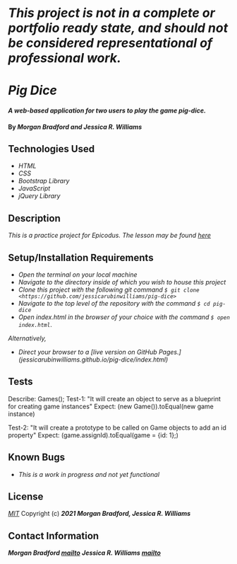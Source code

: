 # _This project is not in a complete or portfolio ready state, and should not be considered representational of professional work._

# _Pig Dice_

#### _A web-based application for two users to play the game pig-dice._

#### By _**Morgan Bradford and Jessica R. Williams**_

## Technologies Used

* _HTML_
* _CSS_
* _Bootstrap Library_
* _JavaScript_
* _jQuery Library_

## Description

_This is a practice project for Epicodus. The lesson may be found [here](https://www.learnhowtoprogram.com/intermediate-javascript/object-oriented-javascript/game-of-choice-two-day-project)_

## Setup/Installation Requirements

* _Open the terminal on your local machine_
* _Navigate to the directory inside of which you wish to house this project_
* _Clone this project with the following git command `$ git clone <https://github.com/jessicarubinwilliams/pig-dice>`_
* _Navigate to the top level of the repository with the command `$ cd pig-dice`_
* _Open index.html in the browser of your choice with the command `$ open index.html`_.

_Alternatively,_

* _Direct your browser to a [live version on GitHub Pages.] (jessicarubinwilliams.github.io/pig-dice/index.html)_

## Tests

Describe: Games(); 
Test-1: "It will create an object to serve as a blueprint for creating game instances"
Expect: (new Game()).toEqual(new game instance)

Test-2: "It will create a prototype to be called on Game objects to add an id property"
Expect: (game.assignId).toEqual(game = {id: 1};)

## Known Bugs

* _This is a work in progress and not yet functional_

## License
*[MIT](https://choosealicense.com/licenses/mit/)*
Copyright (c) **_2021 Morgan Bradford, Jessica R. Williams_**

## Contact Information
**_Morgan Bradford [mailto](mailto:morganjbradford95@gmail.com)_**
**_Jessica R. Williams [mailto](mailto:jessicarubinwilliams@gmail.com)_**